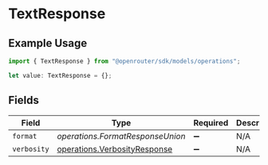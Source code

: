 # TextResponse

## Example Usage

```typescript
import { TextResponse } from "@openrouter/sdk/models/operations";

let value: TextResponse = {};
```

## Fields

| Field                                                                        | Type                                                                         | Required                                                                     | Description                                                                  |
| ---------------------------------------------------------------------------- | ---------------------------------------------------------------------------- | ---------------------------------------------------------------------------- | ---------------------------------------------------------------------------- |
| `format`                                                                     | *operations.FormatResponseUnion*                                             | :heavy_minus_sign:                                                           | N/A                                                                          |
| `verbosity`                                                                  | [operations.VerbosityResponse](../../models/operations/verbosityresponse.md) | :heavy_minus_sign:                                                           | N/A                                                                          |